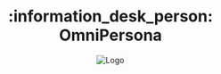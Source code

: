 <h1 align="center"> :information_desk_person: OmniPersona</h1>

<p align="center">
  <img src="https://github.com/ErvinK123/NUS_HACK_N_ROLL_2024_SEEDLINGS/assets/95838788/85b15a10-753c-4133-a747-d08d4698c31d" alt="Logo"/>
</p>
